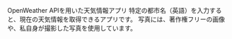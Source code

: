 OpenWeather APIを用いた天気情報アプリ
特定の都市名（英語）を入力すると、現在の天気情報を取得できるアプリです。
写真には、著作権フリーの画像や、私自身が撮影した写真を使用しています。
